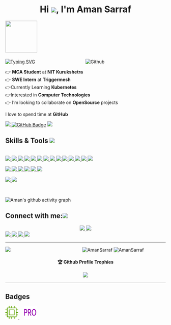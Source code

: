 <h4 align="center"> 
  
<h1 align="center">Hi <img src="https://raw.githubusercontent.com/TheDudeThatCode/TheDudeThatCode/master/Assets/Hi.gif" width="29px"/>, I'm Aman Sarraf</h1>
 
 
<img src="https://octodex.github.com/images/nyantocat.gif" width="100px" height="100px"></img> <br><br>
[![Typing SVG](https://readme-typing-svg.herokuapp.com?color=%23F7500C&lines=I+write+Code;Loves+Opensource)](https://git.io/typing-svg)
  <img width="50%" align="right" alt="Github" src="https://user-images.githubusercontent.com/60788180/131893851-b24002a3-72be-40cf-a179-7cbdff89b087.gif" />
 

👉 <strong>MCA Student</strong> at <strong>NIT Kurukshetra</strong> <br>
👉 <strong>SWE Intern</strong> at <strong>Triggermesh</strong> <br>
👉Currently Learning <strong>Kubernetes</strong>  <br>
👉Interested in <strong>Computer Technologies</strong>  <br>
👉 I’m looking to collaborate on <strong>OpenSource</strong> projects  <br>


I love to spend time at <strong>GitHub</strong>

<a href="https://github.com/AmanSarraf">
    <img src="https://komarev.com/ghpvc/?username=AmanSarraf&color=dc143c&style=plastic">
</a> 
<a href="https://github.com/AmanSarraf?tab=followers"><img src="https://img.shields.io/github/followers/AmanSarraf?label=Followers&style=social" alt="GitHub Badge"></a>
<a href="https://twitter.com/Aman81152043">
    <img src="https://img.shields.io/twitter/follow/AmanSarraf?style=social">
</a>
<p><h2> Skills & Tools <img src = "https://media4.giphy.com/media/QssGEmpkyEOhBCb7e1/giphy.gif?cid=790b76118f1f8400b759e4d4c159f202c372dd2163f99644&rid=giphy.gif&ct=s" width = 32px> </h2><br>
<a href= https://github.com/AmanSarraf?tab=repositories&q=&type=&language=html&sort= > <img width ='32px' src ='https://cdn-icons-png.flaticon.com/512/174/174854.png'> </a>
<a href= https://github.com/AmanSarraf?tab=repositories&q=&type=&language=css&sort= > <img width ='32px' src ='https://cdn-icons-png.flaticon.com/512/732/732190.png'> </a>
<a href= https://github.com/AmanSarraf?tab=repositories&q=&type=&language=bootstrap&sort= > <img width ='32px' src ='https://cdn-icons-png.flaticon.com/512/1348/1348052.png'> </a>
<a href= https://github.com/AmanSarraf?tab=repositories&q=&type=&language=typescript&sort= > <img width ='32px' src ='https://cdn.worldvectorlogo.com/logos/typescript.svg'> </a>
<a href= https://github.com/AmanSarraf?tab=repositories&q=&type=&language=javascript&sort= > <img width ='32px' src ='https://cdn-icons-png.flaticon.com/512/136/136530.png'> </a>
<a href= https://github.com/AmanSarraf?tab=repositories&q=&type=&language=rdf&sort= > <img width ='32px' src ='https://www.w3.org/Icons/SW/sw-cube.png'> </a>
<a href= https://github.com/AmanSarraf?tab=repositories&q=&type=&language=c&sort= > <img width ='32px' src ='https://www.pinclipart.com/picdir/big/396-3965857_c-c-programming-language-logo-clipart.png'> </a>
<a href= https://github.com/AmanSarraf?tab=repositories&q=&type=&language=cpp&sort= > <img width ='32px' src ='https://cdn-icons-png.flaticon.com/512/919/919841.png'> </a><a href= https://github.com/AmanSarraf?tab=repositories&q=&type=&language=go&sort= > <img width ='32px' src ='https://www.iconbolt.com/iconsets/elastic-ui-logos/golang.svg'> </a>
<a href= https://github.com/AmanSarraf?tab=repositories&q=&type=&language=java&sort= > <img width ='32px' src ='https://cdn-icons-png.flaticon.com/512/226/226777.png'> </a>
<a href= https://github.com/AmanSarraf?tab=repositories&q=&type=&language=python&sort= > <img width ='32px' src ='https://cdn.icon-icons.com/icons2/2415/PNG/512/python_original_logo_icon_146381.png'> </a>
<a href= https://github.com/AmanSarraf?tab=repositories&q=&type=&language=nodejs&sort= > <img width ='32px' src ='https://seeklogo.com/images/N/nodejs-logo-FBE122E377-seeklogo.com.png'> </a>
<a href= https://github.com/AmanSarraf?tab=repositories&q=&type=&language=php&sort= > <img width ='32px' src ='https://pics.freeicons.io/uploads/icons/png/2132470731553750209-512.png'> </a>
<a href= https://github.com/AmanSarraf?tab=repositories&q=&type=&language=reactjs&sort= > <img width ='32px' src ='https://cdn-icons-png.flaticon.com/512/919/919851.png'> </a>

<a href= "https://www.mysql.com/"> <img width ='32px' src ='https://www.nicepng.com/png/full/207-2073547_sql-server-icon-png-29-transparent-background-database.png'> </a>
<a href= "https://git-scm.com/"> <img width ='32px' src ='https://iconape.com/wp-content/png_logo_vector/git-icon.png'> </a>
<a href= "https://github.com/AmanSarraf"> <img width ='32px' src ='https://www.pngfind.com/pngs/m/19-198636_github-logo-png-github-square-logo-png-transparent.png'> </a>
<a href= "https://www.docker.com"> <img width ='32px' src ='https://cdn-icons-png.flaticon.com/512/5969/5969059.png'> </a>
<a href= "https://kubernetes.io"> <img width ='32px' src ='https://w7.pngwing.com/pngs/190/922/png-transparent-kubernetes-docker-devops-lxc-mongodb-github-blue-logo-symmetry.png'> </a>
<a href= "https://aws.amazon.com"> <img width ='32px' src ='https://key0.cc/images/preview/32398_4afd8e61dc49a7f45079d384b6185feb.png'> </a>
<!-- <a href= "https://azure.microsoft.com"> <img width ='32px' src ='https://blog.beyondimpactllc.com/hubfs/Azure-Logo.png'> </a> -->
<a href= "https://cloud.google.com"> <img width ='32px' src ='https://www.pinclipart.com/picdir/big/76-766456_google-cloud-google-cloud-logo-svg-clipart.png'> </a>
<a href= "https://www.linux.org/"> <img width ='32px' src ='https://cdn-icons-png.flaticon.com/512/226/226772.png'> </a></p>
<br>


![Aman's github activity graph](https://activity-graph.herokuapp.com/graph?username=AmanSarraf&theme=xcode)

## Connect with me:<img src='https://raw.githubusercontent.com/ShahriarShafin/ShahriarShafin/main/Assets/handshake.gif' width="100px"></h3>
<p align="left">
<div class="footer" id="top3">
  <center> 
   <a href="https://www.linkedin.com/in/aman-sarraf-aa338b155/" class="pics"><img src="https://pngimg.com/uploads/linkedIn/linkedIn_PNG39.png" height="36vh">  </a>
   <a href="https://github.com/AmanSarraf" class="pics"> <img src="https://www.pngfind.com/pngs/m/19-198636_github-logo-png-github-square-logo-png-transparent.png" height="36vh"></center></a>
    <a href="https://twitter.com/Aman81152043" class="pics"><img src="https://seeklogo.com/images/T/twitter-icon-square-logo-108D17D373-seeklogo.com.png" height="36vh">  </a>
    <a href="https://www.instagram.com/_.amansarraf._/" class="pics"><img src="https://cdn-icons-png.flaticon.com/512/174/174855.png" height="36vh">  </a>
  <a href="https://www.facebook.com/aman.sarraf.12" class="pics"><img src="https://pngimg.com/uploads/facebook_logos/facebook_logos_PNG19750.png" height="36vh">  </a>
  <a href="https://mail.google.com/mail/?view=cm&fs=1&tf=1&to=amansarrafnit@gmail.com" class="pics"><img src="https://1000logos.net/wp-content/uploads/2021/05/Gmail-logo-500x281.png" height="36vh"></a>
  
  </div>
</p>

<hr/>
<img align="left" width="48%" src='https://github-readme-stats.vercel.app/api?username=AmanSarraf&show_icons=true&theme=radical&count_private=true'/>
</p>
<img align="center" width="48%" src="https://github-readme-streak-stats.herokuapp.com?user=AmanSarraf&count_private=true&theme=radical" alt="AmanSarraf"/>
 <img align="center" width="40%" src="https://github-readme-stats.vercel.app/api/top-langs/?username=AmanSarraf&count_private=true&theme=radical&layout=compact" alt="AmanSarraf" />
 
 <p align="center"> 
 
<div align="center">
  <h4>🏆 Github Profile Trophies</h4>
  <a href="https://github-profile-trophy.vercel.app/?username=AmanSarraf&theme=gruvbox">
   <img src="https://github-profile-trophy.vercel.app/?username=AmanSarraf&theme=monokai&row=1&column=8">
  </a>
</div><hr>


## Badges
<a href='https://docs.github.com/en/developers'><img src='https://raw.githubusercontent.com/acervenky/animated-github-badges/master/assets/devbadge.gif' width='40' height='40'>
</a> <a href='https://education.github.com/pack'><img src='https://raw.githubusercontent.com/acervenky/animated-github-badges/master/assets/pro.gif' width='40' height='40'></a> 


